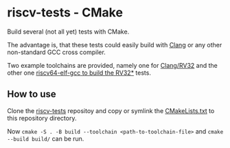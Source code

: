 riscv-tests - CMake
===================

Build several (not all yet) tests with CMake.

The advantage is, that these tests could easily build with
[Clang](https://clang.llvm.org/) or any other non-standard GCC cross
compiler.

Two example toolchains are provided, namely one for
[Clang/RV32](toolchains/clang-rv32i-toolchain.cmake) and the other one
[riscv64-elf-gcc to build the
RV32*](toolchains/gcc-rv32i-toolchain.cmake) tests.

How to use
----------

Clone the
[riscv-tests](https://github.com/riscv-software-src/riscv-tests)
repositoy and copy or symlink the [CMakeLists.txt](CMakeLists.txt) to
this repository directory.

Now `cmake -S . -B build --toolchain <path-to-toolchain-file>` and
`cmake --build build/` can be run.
